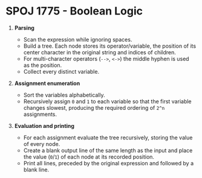 # SPOJ 1775 - Boolean Logic

1. **Parsing**
   - Scan the expression while ignoring spaces.
   - Build a tree.  Each node stores its operator/variable, the position of
     its center character in the original string and indices of children.
   - For multi-character operators (`-->`, `<->`) the middle hyphen is used as
     the position.
   - Collect every distinct variable.

2. **Assignment enumeration**
   - Sort the variables alphabetically.
   - Recursively assign `0` and `1` to each variable so that the first variable
     changes slowest, producing the required ordering of `2^n` assignments.

3. **Evaluation and printing**
   - For each assignment evaluate the tree recursively, storing the value of
     every node.
   - Create a blank output line of the same length as the input and place the
     value (`0`/`1`) of each node at its recorded position.
   - Print all lines, preceded by the original expression and followed by a
     blank line.
